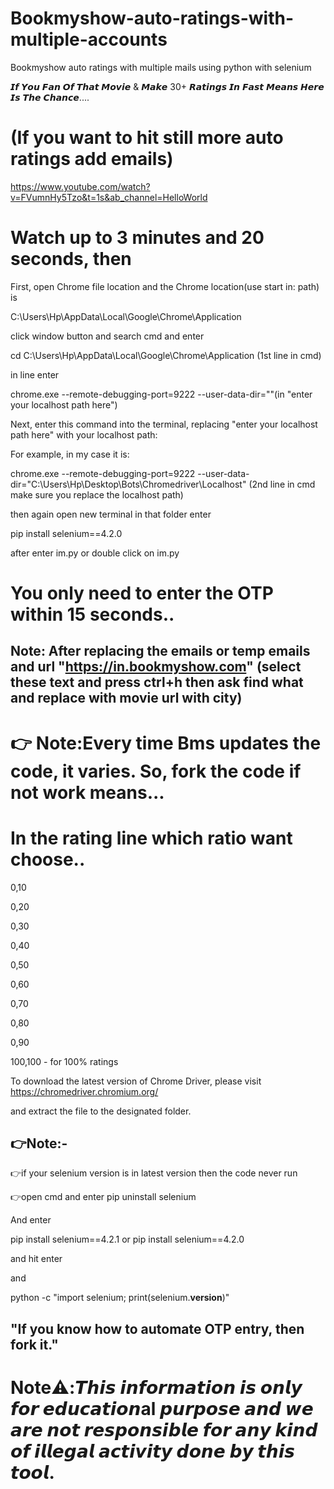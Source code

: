 # Bookmyshow-auto-ratings-with-multiple-accounts
Bookmyshow auto ratings with multiple mails using python with selenium

𝙄𝙛 𝙔𝙤𝙪 𝙁𝙖𝙣 𝙊𝙛 𝙏𝙝𝙖𝙩 𝙈𝙤𝙫𝙞𝙚 & 𝙈𝙖𝙠𝙚 30+ 𝙍𝙖𝙩𝙞𝙣𝙜𝙨 𝙄𝙣 𝙁𝙖𝙨𝙩 𝙈𝙚𝙖𝙣𝙨 𝙃𝙚𝙧𝙚 𝙄𝙨 𝙏𝙝𝙚 𝘾𝙝𝙖𝙣𝙘𝙚....

# (If you want to hit still more auto ratings add emails)

https://www.youtube.com/watch?v=FVumnHy5Tzo&t=1s&ab_channel=HelloWorld

# Watch up to 3 minutes and 20 seconds, then 

First, open Chrome file location and the Chrome location(use start in: path) is

C:\Users\Hp\AppData\Local\Google\Chrome\Application

click window button and search cmd and enter

cd C:\Users\Hp\AppData\Local\Google\Chrome\Application (1st line in cmd)

in line enter

chrome.exe --remote-debugging-port=9222 --user-data-dir=""(in "enter your localhost path here")

Next, enter this command into the terminal, replacing "enter your localhost path here" with your localhost path:

For example, in my case it is:

chrome.exe --remote-debugging-port=9222 --user-data-dir="C:\Users\Hp\Desktop\Bots\Chromedriver\Localhost" (2nd line in cmd make sure you replace the localhost path)

then again open new terminal in that folder enter

pip install selenium==4.2.0

after enter im.py or double click on im.py

# You only need to enter the OTP within 15 seconds..

## Note: After replacing the emails or temp emails and url "https://in.bookmyshow.com" (select these text and press ctrl+h then ask find what and replace with movie url with city)

# 👉 Note:Every time Bms updates the code, it varies. So, fork the code if not work means...

# In the rating line which ratio want choose..

0,10

0,20

0,30

0,40

0,50

0,60

0,70

0,80

0,90

100,100 - for 100% ratings

To download the latest version of Chrome Driver, please visit https://chromedriver.chromium.org/

and extract the file to the designated folder. 

## 👉Note:-

👉if your selenium version is in latest version then the code never run 

👉open cmd and enter pip uninstall selenium

And enter 

pip install selenium==4.2.1
or
pip install selenium==4.2.0

and hit enter 

and 

python -c "import selenium; print(selenium.__version__)"

<to check the current version of selenium>

## "If you know how to automate OTP entry, then fork it."

# Note⚠️:𝙏𝙝𝙞𝙨 𝙞𝙣𝙛𝙤𝙧𝙢𝙖𝙩𝙞𝙤𝙣 𝙞𝙨 𝙤𝙣𝙡𝙮 𝙛𝙤𝙧 𝙚𝙙𝙪𝙘𝙖𝙩𝙞𝙤𝙣al 𝙥𝙪𝙧𝙥𝙤𝙨𝙚 𝙖𝙣𝙙 𝙬𝙚 𝙖𝙧𝙚 𝙣𝙤𝙩 𝙧𝙚𝙨𝙥𝙤𝙣𝙨𝙞𝙗𝙡𝙚 𝙛𝙤𝙧 𝙖𝙣𝙮 𝙠𝙞𝙣𝙙 𝙤𝙛 𝙞𝙡𝙡𝙚𝙜𝙖𝙡 𝙖𝙘𝙩𝙞𝙫𝙞𝙩𝙮 𝙙𝙤𝙣𝙚 𝙗𝙮 𝙩𝙝𝙞𝙨 𝙩𝙤𝙤𝙡.

